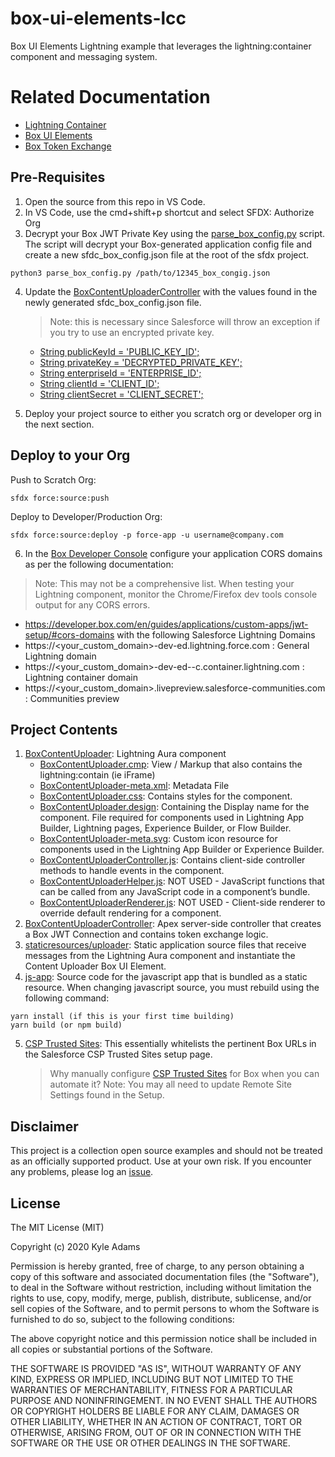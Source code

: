 # box-ui-elements-lcc
Box UI Elements Lightning example that leverages the lightning:container component and messaging system.

# Related Documentation
   * [Lightning Container](https://developer.salesforce.com/docs/component-library/bundle/lightning:container)
   * [Box UI Elements](https://developer.box.com/en/guides/embed/ui-elements/)
   * [Box Token Exchange](https://developer.box.com/en/guides/embed/ui-elements/access/)

## Pre-Requisites

1. Open the source from this repo in VS Code.
2. In VS Code, use the cmd+shift+p shortcut and select SFDX: Authorize Org
3. Decrypt your Box JWT Private Key using the [parse_box_config.py](/box-ui-elements-lcc/scripts/parse_box_config.py) script. The script will decrypt your Box-generated application config file and create a new sfdc_box_config.json file at the root of the sfdx project.
```
python3 parse_box_config.py /path/to/12345_box_congig.json
```
4. Update the [BoxContentUploaderController](/box-ui-elements-lcc//force-app/main/default/classes/BoxContentUploaderController.cls) with the values found in the newly generated sfdc_box_config.json file.
    > Note: this is necessary since Salesforce will throw an exception if you try to use an encrypted private key.

    * [String publicKeyId = 'PUBLIC_KEY_ID';](/box-ui-elements-lcc/force-app/main/default/classes/BoxContentUploaderController.cls#L9)
    * [String privateKey = 'DECRYPTED_PRIVATE_KEY';](/box-ui-elements-lcc/force-app/main/default/classes/BoxContentUploaderController.cls#L10)
    * [String enterpriseId = 'ENTERPRISE_ID';](/box-ui-elements-lcc/force-app/main/default/classes/BoxContentUploaderController.cls#L11)
    * [String clientId = 'CLIENT_ID';](/force-app/main/default/classes/BoxContentUploaderController.cls#L12)
    * [String clientSecret = 'CLIENT_SECRET';](/box-ui-elements-lcc/force-app/main/default/classes/BoxContentUploaderController.cls#L13)
5. Deploy your project source to either you scratch org or developer org in the next section.

## Deploy to your Org
Push to Scratch Org:
```
sfdx force:source:push
```

Deploy to Developer/Production Org:
```
sfdx force:source:deploy -p force-app -u username@company.com
```
6. In the [Box Developer Console](https://account.box.com/developers/services) configure your application CORS domains as per the following documentation:
  > Note: This may not be a comprehensive list. When testing your Lightning component, monitor the Chrome/Firefox dev tools console output for any CORS errors.

  * https://developer.box.com/en/guides/applications/custom-apps/jwt-setup/#cors-domains with the following Salesforce Lightning Domains
  * https://<your_custom_domain>-dev-ed.lightning.force.com : General Lightning domain
  * https://<your_custom_domain>-dev-ed--c.container.lightning.com : Lightning container domain
  * https://<your_custom_domain>.livepreview.salesforce-communities.com : Communities preview


## Project Contents
1. [BoxContentUploader](/box-ui-elements-lcc/force-app/main/default/aura/BoxContentUploader): Lightning Aura component
    * [BoxContentUploader.cmp](/box-ui-elements-lcc/force-app/main/default/aura/BoxContentUploader/BoxContentUploader.cmp): View / Markup that also contains the lightning:contain (ie iFrame)
    * [BoxContentUploader-meta.xml](/box-ui-elements-lcc/force-app/main/default/aura/BoxContentUploader/BoxContentUploader.cmp-meta.xml): Metadata File
    * [BoxContentUploader.css](/box-ui-elements-lcc/force-app/main/default/aura/BoxContentUploader/BoxContentUploader.css): Contains styles for the component.
    * [BoxContentUploader.design](/box-ui-elements-lcc/force-app/main/default/aura/BoxContentUploader/BoxContentUploader.design): Containing the Display name for the component. File required for components used in Lightning App Builder, Lightning pages, Experience Builder, or Flow Builder.
    * [BoxContentUploader-meta.svg](/box-ui-elements-lcc/force-app/main/default/aura/BoxContentUploader/BoxContentUploader.svg): Custom icon resource for components used in the Lightning App Builder or Experience Builder.
    * [BoxContentUploaderController.js](/box-ui-elements-lcc/force-app/main/default/aura/BoxContentUploader/BoxContentUploaderController.js): Contains client-side controller methods to handle events in the component.
    * [BoxContentUploaderHelper.js](/box-ui-elements-lcc/force-app/main/default/aura/BoxContentUploader/BoxContentUploaderHelper.js): NOT USED - JavaScript functions that can be called from any JavaScript code in a component’s bundle.
    * [BoxContentUploaderRenderer.js](/box-ui-elements-lcc/force-app/main/default/aura/BoxContentUploader/BoxContentUploaderRenderer.js): NOT USED - Client-side renderer to override default rendering for a component.
2. [BoxContentUploaderController](/box-ui-elements-lcc/force-app/main/default/classes/BoxContentUploaderController.cls): Apex server-side controller that creates a Box JWT Connection and contains token exchange logic.
3. [staticresources/uploader](/box-ui-elements-lcc/force-app/main/default/staticresources/uploader): Static application source files that receive messages from the Lightning Aura component and instantiate the Content Uploader Box UI Element.
4. [js-app](/box-ui-elements-lcc/js-app): Source code for the javascript app that is bundled as a static resource. When changing javascript source, you must rebuild using the following command:
```
yarn install (if this is your first time building)
yarn build (or npm build)
```
5. [CSP Trusted Sites](/box-ui-elements-lcc/force-app/main/default/cspTrustedSites): This essentially whitelists the pertinent Box URLs in the Salesforce CSP Trusted Sites setup page.
    > Why manually configure [CSP Trusted Sites](https://help.salesforce.com/articleView?id=csp_trusted_sites.htm) for Box when you can automate it?
    > Note: You may all need to update Remote Site Settings found in the Setup.


## Disclaimer
This project is a collection open source examples and should not be treated as an officially supported product. Use at your own risk. If you encounter any problems, please log an [issue](https://github.com/kylefernandadams/box-salesforce-blueprints/issues).

## License

The MIT License (MIT)

Copyright (c) 2020 Kyle Adams

Permission is hereby granted, free of charge, to any person obtaining a copy of this software and associated documentation files (the "Software"), to deal in the Software without restriction, including without limitation the rights to use, copy, modify, merge, publish, distribute, sublicense, and/or sell copies of the Software, and to permit persons to whom the Software is furnished to do so, subject to the following conditions:

The above copyright notice and this permission notice shall be included in all copies or substantial portions of the Software.

THE SOFTWARE IS PROVIDED "AS IS", WITHOUT WARRANTY OF ANY KIND, EXPRESS OR IMPLIED, INCLUDING BUT NOT LIMITED TO THE WARRANTIES OF MERCHANTABILITY, FITNESS FOR A PARTICULAR PURPOSE AND NONINFRINGEMENT. IN NO EVENT SHALL THE AUTHORS OR COPYRIGHT HOLDERS BE LIABLE FOR ANY CLAIM, DAMAGES OR OTHER LIABILITY, WHETHER IN AN ACTION OF CONTRACT, TORT OR OTHERWISE, ARISING FROM, OUT OF OR IN CONNECTION WITH THE SOFTWARE OR THE USE OR OTHER DEALINGS IN THE SOFTWARE.
